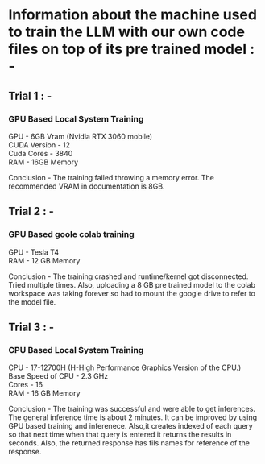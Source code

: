 # Information about the machine used to train the LLM with our own code files on top of its pre trained model : - 
## Trial 1 : - 
### GPU Based Local System Training
GPU - 6GB Vram (Nvidia RTX 3060 mobile) <br />
CUDA Version - 12 <br />
Cuda Cores - 3840 <br />
RAM - 16GB Memory <br />

Conclusion - The training failed throwing a memory error. The recommended VRAM in documentation is 8GB. <br />


## Trial 2 : - 
### GPU Based goole colab training
GPU - Tesla T4 <br />
RAM - 12 GB Memory <br />

Conclusion - The training crashed and runtime/kernel got disconnected. Tried multiple times. Also, uploading a 8 GB pre trained model to the colab workspace was taking forever so had to mount the google drive to refer to the model file. <br />


## Trial 3 : - 
### CPU Based Local System Training
CPU - 17-12700H (H-High Performance Graphics Version of the CPU.) <br />
Base Speed of CPU - 2.3 GHz <br />
Cores - 16 <br />
RAM - 16 GB Memory <br />

Conclusion - The training was successful and were able to get inferences. The general inference time is about 2 minutes. It can be improved by using GPU based training and inferenece. Also,it creates indexed of each query so that
next time when that query is entered it returns the results in seconds. Also, the returned response has fils names for reference of the response.
